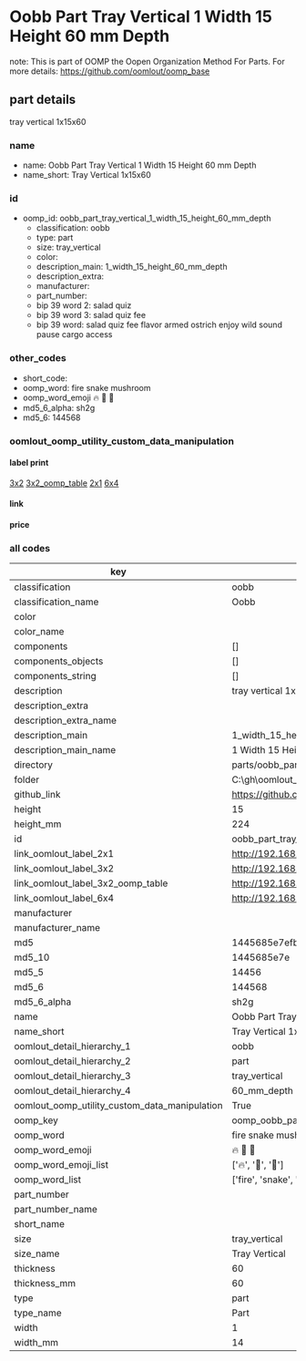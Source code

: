 # Oobb Part Tray Vertical 1 Width 15 Height 60 mm Depth  

note: This is part of OOMP the Oopen Organization Method For Parts. For more details: https://github.com/oomlout/oomp_base

##  part details
  



tray vertical 1x15x60



### name
* name: Oobb Part Tray Vertical 1 Width 15 Height 60 mm Depth
* name_short: Tray Vertical 1x15x60 
### id
* oomp_id: oobb_part_tray_vertical_1_width_15_height_60_mm_depth
  * classification: oobb
  * type: part
  * size: tray_vertical
  * color: 
  * description_main: 1_width_15_height_60_mm_depth
  * description_extra: 
  * manufacturer: 
  * part_number: 
  * bip 39 word 2: salad quiz
  * bip 39 word 3: salad quiz fee
  * bip 39 word: salad quiz fee flavor armed ostrich enjoy wild sound pause cargo access

### other_codes
* short_code: 
* oomp_word: fire snake mushroom
* oomp_word_emoji :fire: :snake: :mushroom:
* md5_6_alpha: sh2g
* md5_6: 144568






### oomlout_oomp_utility_custom_data_manipulation
#### label print
[3x2](http://192.168.1.245:1112/?label=oomp%20sh2g)
[3x2_oomp_table](http://192.168.1.108:1112/?label=oomp%20sh2g)
[2x1](http://192.168.1.242:1112/?label=oomp%20sh2g)
[6x4](http://192.168.1.55:1112/?label=oomp%20sh2g)    

#### link

                              

#### price







### all codes 
| key | value |  
| --- | --- |  
| classification | oobb |  
| classification_name | Oobb |  
| color |  |  
| color_name |  |  
| components | [] |  
| components_objects | [] |  
| components_string | [] |  
| description | tray vertical 1x15x60 |  
| description_extra |  |  
| description_extra_name |  |  
| description_main | 1_width_15_height_60_mm_depth |  
| description_main_name | 1 Width 15 Height 60 mm Depth |  
| directory | parts/oobb_part_tray_vertical_1_width_15_height_60_mm_depth |  
| folder | C:\gh\oomlout_oobb_version_4_generated_parts\parts\oobb_part_tray_vertical_1_width_15_height_60_mm_depth |  
| github_link | https://github.com/oomlout/oomlout_oomp_part_src/tree/main/parts/oobb_part_tray_vertical_1_width_15_height_60_mm_depth |  
| height | 15 |  
| height_mm | 224 |  
| id | oobb_part_tray_vertical_1_width_15_height_60_mm_depth |  
| link_oomlout_label_2x1 | http://192.168.1.242:1112/?label=oomp%20sh2g |  
| link_oomlout_label_3x2 | http://192.168.1.245:1112/?label=oomp%20sh2g |  
| link_oomlout_label_3x2_oomp_table | http://192.168.1.108:1112/?label=oomp%20sh2g |  
| link_oomlout_label_6x4 | http://192.168.1.55:1112/?label=oomp%20sh2g |  
| manufacturer |  |  
| manufacturer_name |  |  
| md5 | 1445685e7efb09567385e58aa92bfdf2 |  
| md5_10 | 1445685e7e |  
| md5_5 | 14456 |  
| md5_6 | 144568 |  
| md5_6_alpha | sh2g |  
| name | Oobb Part Tray Vertical 1 Width 15 Height 60 mm Depth |  
| name_short | Tray Vertical 1x15x60  |  
| oomlout_detail_hierarchy_1 | oobb |  
| oomlout_detail_hierarchy_2 | part |  
| oomlout_detail_hierarchy_3 | tray_vertical |  
| oomlout_detail_hierarchy_4 | 60_mm_depth |  
| oomlout_oomp_utility_custom_data_manipulation | True |  
| oomp_key | oomp_oobb_part_tray_vertical_1_width_15_height_60_mm_depth |  
| oomp_word | fire snake mushroom |  
| oomp_word_emoji | :fire: :snake: :mushroom: |  
| oomp_word_emoji_list | [':fire:', ':snake:', ':mushroom:'] |  
| oomp_word_list | ['fire', 'snake', 'mushroom'] |  
| part_number |  |  
| part_number_name |  |  
| short_name |  |  
| size | tray_vertical |  
| size_name | Tray Vertical |  
| thickness | 60 |  
| thickness_mm | 60 |  
| type | part |  
| type_name | Part |  
| width | 1 |  
| width_mm | 14 |  
